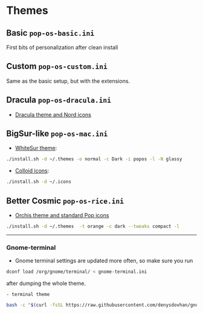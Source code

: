 # Themes

## Basic `pop-os-basic.ini` 

First bits of personalization after clean install

## Custom `pop-os-custom.ini`

Same as the basic setup, but with the extensions.

## Dracula `pop-os-dracula.ini`

- [Dracula theme and Nord icons](https://draculatheme.com/gtk)

## BigSur-like `pop-os-mac.ini`

- [WhiteSur theme](https://github.com/vinceliuice/WhiteSur-gtk-theme):

```sh
./install.sh -d ~/.themes -o normal -c Dark -i popos -l -N glassy
```

- [Colloid icons](https://github.com/vinceliuice/Colloid-icon-theme):

```sh
./install.sh -d ~/.icons
```

## Better Cosmic `pop-os-rice.ini`

- [Orchis theme and standard Pop icons](https://github.com/vinceliuice/Orchis-theme)

```sh
./install.sh -d ~/.themes  -t orange -c dark --tweaks compact -l
```

---

### Gnome-terminal

- Gnome terminal settings are updated more often, so make sure you run

```sh
dconf load /org/gnome/terminal/ < gnome-terminal.ini
```

after dumping the whole theme.

    - terminal theme

```sh
bash -c "$(curl -fsSL https://raw.githubusercontent.com/denysdovhan/gnome-terminal-one/master/one-dark.sh)"
```

